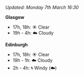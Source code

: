 *Updated: Monday 7th March 16:30*

**Glasgow**

* 17h, 18h: :sunny: Clear
* 19h - 4h: :cloud: Cloudy

**Edinburgh**

* 17h, 18h: :sunny: Clear
* 19h - 1h: :cloud: Cloudy
* 2h - 4h: :cyclone: Windy (:cloud:)
